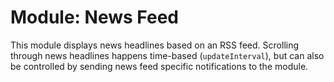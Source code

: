 # Module: News Feed

This module displays news headlines based on an RSS feed. Scrolling through news headlines happens time-based (`updateInterval`), but can also be controlled by sending news feed specific notifications to the module.
